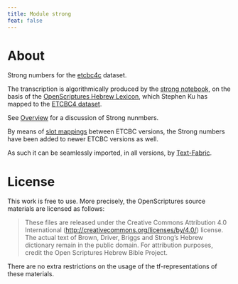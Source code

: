 ```yaml
---
title: Module strong
feat: false
---
```


# About

Strong numbers for the
[etcbc4c](../etcbc4c/home)
dataset.

The transcription is algorithmically produced by the
[strong notebook](https://github.com/ETCBC/text-fabric/blob/master/Versions/strong.ipynb),
on the basis of the
[OpenScriptures Hebrew Lexicon](https://github.com/openscriptures/HebrewLexicon), which
Stephen Ku has mapped to the
[ETCBC4 dataset](https://github.com/ETCBC/text-fabric-data-legacy/tree/master/hebrew/etcbc4).

See [Overview](0_overview) for a discussion of Strong nunmbers.

By means of
[slot mappings](https://github.com/ETCBC/text-fabric/blob/master/Versions/etcbc-versions.ipynb)
between ETCBC versions, the Strong numbers have been added to
newer ETCBC versions as well.

As such it can be seamlessly imported, in all versions, by
[Text-Fabric](/ETCBC/text-fabric).

# License

This work is free to use.
More precisely, the OpenScriptures source materials are licensed as follows:

> These files are released under the Creative Commons Attribution 4.0 International
(http://creativecommons.org/licenses/by/4.0/) license. The actual text
of Brown, Driver, Briggs and Strong’s Hebrew dictionary remain in the
public domain.  For attribution purposes, credit the Open Scriptures Hebrew
Bible Project. 

There are no extra restrictions on the usage of the tf-representations of these materials.
